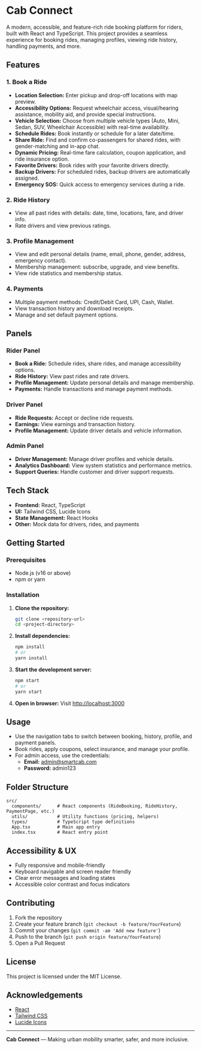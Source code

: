 # Cab Connect

A modern, accessible, and feature-rich ride booking platform for riders, built with React and TypeScript. This project provides a seamless experience for booking rides, managing profiles, viewing ride history, handling payments, and more.

## Features

### 1. Book a Ride
- **Location Selection:** Enter pickup and drop-off locations with map preview.
- **Accessibility Options:** Request wheelchair access, visual/hearing assistance, mobility aid, and provide special instructions.
- **Vehicle Selection:** Choose from multiple vehicle types (Auto, Mini, Sedan, SUV, Wheelchair Accessible) with real-time availability.
- **Schedule Rides:** Book instantly or schedule for a later date/time.
- **Share Ride:** Find and confirm co-passengers for shared rides, with gender-matching and in-app chat.
- **Dynamic Pricing:** Real-time fare calculation, coupon application, and ride insurance option.
- **Favorite Drivers:** Book rides with your favorite drivers directly.
- **Backup Drivers:** For scheduled rides, backup drivers are automatically assigned.
- **Emergency SOS:** Quick access to emergency services during a ride.

### 2. Ride History
- View all past rides with details: date, time, locations, fare, and driver info.
- Rate drivers and view previous ratings.

### 3. Profile Management
- View and edit personal details (name, email, phone, gender, address, emergency contact).
- Membership management: subscribe, upgrade, and view benefits.
- View ride statistics and membership status.

### 4. Payments
- Multiple payment methods: Credit/Debit Card, UPI, Cash, Wallet.
- View transaction history and download receipts.
- Manage and set default payment options.

## Panels

### Rider Panel
- **Book a Ride:** Schedule rides, share rides, and manage accessibility options.
- **Ride History:** View past rides and rate drivers.
- **Profile Management:** Update personal details and manage membership.
- **Payments:** Handle transactions and manage payment methods.

### Driver Panel
- **Ride Requests:** Accept or decline ride requests.
- **Earnings:** View earnings and transaction history.
- **Profile Management:** Update driver details and vehicle information.

### Admin Panel
- **Driver Management:** Manage driver profiles and vehicle details.
- **Analytics Dashboard:** View system statistics and performance metrics.
- **Support Queries:** Handle customer and driver support requests.

## Tech Stack
- **Frontend:** React, TypeScript
- **UI:** Tailwind CSS, Lucide Icons
- **State Management:** React Hooks
- **Other:** Mock data for drivers, rides, and payments

## Getting Started

### Prerequisites
- Node.js (v16 or above)
- npm or yarn

### Installation
1. **Clone the repository:**
   ```bash
   git clone <repository-url>
   cd <project-directory>
   ```
2. **Install dependencies:**
   ```bash
   npm install
   # or
   yarn install
   ```
3. **Start the development server:**
   ```bash
   npm start
   # or
   yarn start
   ```
4. **Open in browser:**
   Visit [http://localhost:3000](http://localhost:3000)

## Usage
- Use the navigation tabs to switch between booking, history, profile, and payment panels.
- Book rides, apply coupons, select insurance, and manage your profile.
- For admin access, use the credentials:
  - **Email:** admin@smartcab.com
  - **Password:** admin123

## Folder Structure
```
src/
  components/      # React components (RideBooking, RideHistory, PaymentPage, etc.)
  utils/           # Utility functions (pricing, helpers)
  types/           # TypeScript type definitions
  App.tsx          # Main app entry
  index.tsx        # React entry point
```

## Accessibility & UX
- Fully responsive and mobile-friendly
- Keyboard navigable and screen reader friendly
- Clear error messages and loading states
- Accessible color contrast and focus indicators

## Contributing
1. Fork the repository
2. Create your feature branch (`git checkout -b feature/YourFeature`)
3. Commit your changes (`git commit -am 'Add new feature'`)
4. Push to the branch (`git push origin feature/YourFeature`)
5. Open a Pull Request

## License
This project is licensed under the MIT License.

## Acknowledgements
- [React](https://reactjs.org/)
- [Tailwind CSS](https://tailwindcss.com/)
- [Lucide Icons](https://lucide.dev/)

---

**Cab Connect** — Making urban mobility smarter, safer, and more inclusive. 